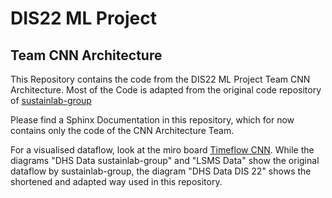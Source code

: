 # DIS22 ML Project

## Team CNN Architecture
This Repository contains the code from the DIS22 ML Project Team CNN Architecture.
Most of the Code is adapted from the original code repository of [sustainlab-group](https://github.com/sustainlab-group/africa_poverty)

Please find a Sphinx Documentation in this repository, which for now contains only the code of the CNN Architecture Team.

For a visualised dataflow, look at the miro board [Timeflow CNN](https://miro.com/app/board/o9J_lC6R8PY=/).
While the diagrams "DHS Data sustainlab-group" and "LSMS Data" show the original dataflow by sustainlab-group, the diagram "DHS Data DIS 22" shows the shortened and adapted way used in this repository. 

